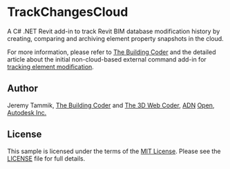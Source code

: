 # TrackChangesCloud

A C# .NET Revit add-in to track Revit BIM database modification history by creating, comparing and archiving element property snapshots in the cloud.

For more information, please refer
to [The Building Coder](http://thebuildingcoder.typepad.com) and
the detailed article about the initial non-cloud-based external command add-in
for [tracking element modification](http://thebuildingcoder.typepad.com/blog/2016/01/tracking-element-modification.html).


## Author

Jeremy Tammik,
[The Building Coder](http://thebuildingcoder.typepad.com) and
[The 3D Web Coder](http://the3dwebcoder.typepad.com),
[ADN](http://www.autodesk.com/adn)
[Open](http://www.autodesk.com/adnopen),
[Autodesk Inc.](http://www.autodesk.com)


## License

This sample is licensed under the terms of the [MIT License](http://opensource.org/licenses/MIT).
Please see the [LICENSE](LICENSE) file for full details.
